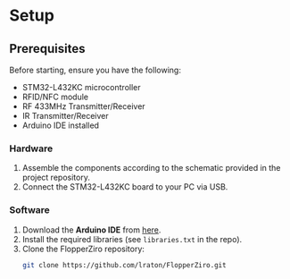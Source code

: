 # Setup

## Prerequisites
Before starting, ensure you have the following:
- STM32-L432KC microcontroller
- RFID/NFC module
- RF 433MHz Transmitter/Receiver
- IR Transmitter/Receiver
- Arduino IDE installed

### Hardware
1. Assemble the components according to the schematic provided in the project repository.
2. Connect the STM32-L432KC board to your PC via USB.

### Software
1. Download the **Arduino IDE** from [here](https://www.arduino.cc/en/software).
2. Install the required libraries (see `libraries.txt` in the repo).
3. Clone the FlopperZiro repository:
   ```bash
   git clone https://github.com/lraton/FlopperZiro.git

